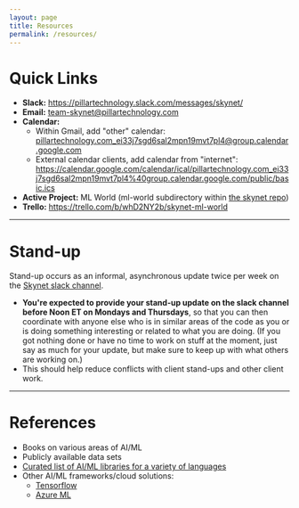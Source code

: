 ```yaml
---
layout: page
title: Resources
permalink: /resources/
---
```


# Quick Links

* **Slack:** <https://pillartechnology.slack.com/messages/skynet/>
* **Email:** <team-skynet@pillartechnology.com>
* **Calendar:**
  * Within Gmail, add "other" calendar: pillartechnology.com_ei33j7sgd6sal2mpn19mvt7pl4@group.calendar.google.com
  * External calendar clients, add calendar from "internet": <https://calendar.google.com/calendar/ical/pillartechnology.com_ei33j7sgd6sal2mpn19mvt7pl4%40group.calendar.google.com/public/basic.ics>
* **Active Project:** ML World (ml-world subdirectory within [the skynet repo](https://github.com/PillarTechnology/skynet))
* **Trello:** <https://trello.com/b/whD2NY2b/skynet-ml-world>

---

# Stand-up
Stand-up occurs as an informal, asynchronous update twice per week on the [Skynet slack channel](https://pillartechnology.slack.com/messages/skynet/).

* **You're expected to provide your stand-up update on the slack channel before Noon ET on Mondays and Thursdays**, so that you can then coordinate with anyone else who is in similar areas of the code as you or is doing something interesting or related to what you are doing.  (If you got nothing done or have no time to work on stuff at the moment, just say as much for your update, but make sure to keep up with what others are working on.)
* This should help reduce conflicts with client stand-ups and other client work.

---

# References

* Books on various areas of AI/ML
* Publicly available data sets
* <a href="https://github.com/josephmisiti/awesome-machine-learning" class="external-link">Curated list of AI/ML libraries for a variety of languages</a>
* Other AI/ML frameworks/cloud solutions:
  * <a href="https://www.tensorflow.org/" class="external-link">Tensorflow</a>
  * <a href="https://azure.microsoft.com/en-us/services/machine-learning/" class="external-link">Azure ML</a>
